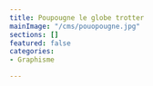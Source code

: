 ```yaml
---
title: Poupougne le globe trotter
mainImage: "/cms/pouopougne.jpg"
sections: []
featured: false
categories:
- Graphisme

---
```


